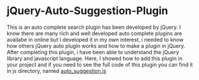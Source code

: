# jQuery-Auto-Suggestion-Plugin
This is an auto complete search plugin has been developed by jQuery. I know there are many rich and well developed auto complete
plugins are availabe in online but I developed it in my own interest, i needed to know how others jQuery auto plugin works and how 
to make a plugin in jQuery. After completing this plugin, i have been able to understand the jQuery  library and javascript language. Here, I showed how to add this plugin in your project and if you need to see the full code of this plugin you can find it in js directory, named <a href = 'https://github.com/shahedbhuiyan/jQuery-Auto-Suggestion-Plugin/blob/master/js/auto_suggestion.js'>auto_suggestion.js</a>
